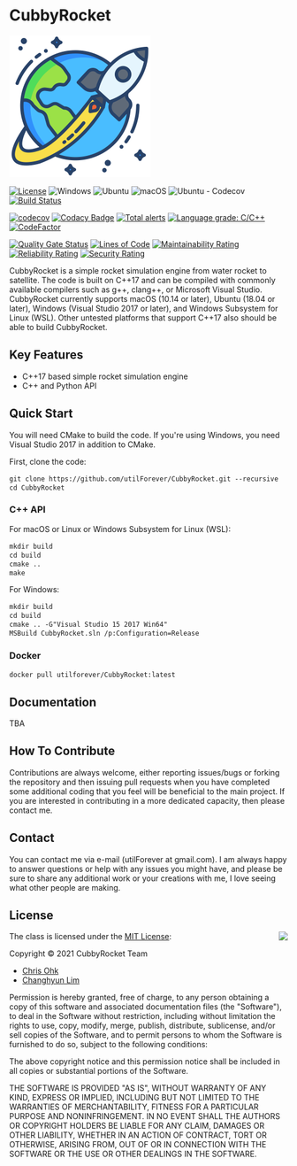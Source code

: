 # CubbyRocket

<img src="./Medias/Logos/Logo.png" width=256 height=256 />

[![License](https://img.shields.io/badge/Licence-MIT-blue.svg)](https://github.com/utilForever/CubbyRocket/blob/main/LICENSE) ![Windows](https://github.com/utilForever/CubbyRocket/workflows/Windows/badge.svg) ![Ubuntu](https://github.com/utilForever/CubbyRocket/workflows/Ubuntu/badge.svg) ![macOS](https://github.com/utilForever/CubbyRocket/workflows/macOS/badge.svg) ![Ubuntu - Codecov](https://github.com/utilForever/CubbyRocket/workflows/Ubuntu%20-%20Codecov/badge.svg) [![Build Status](https://travis-ci.com/utilForever/CubbyRocket.svg?branch=main)](https://travis-ci.com/utilForever/CubbyRocket)

[![codecov](https://codecov.io/gh/utilForever/CubbyRocket/branch/main/graph/badge.svg)](https://codecov.io/gh/utilForever/CubbyRocket)
[![Codacy Badge](https://app.codacy.com/project/badge/Grade/ebcad6f87a4a41eab8811162c57c0ba8)](https://www.codacy.com/gh/utilForever/CubbyRocket/dashboard?utm_source=github.com&amp;utm_medium=referral&amp;utm_content=utilForever/CubbyRocket&amp;utm_campaign=Badge_Grade)
[![Total alerts](https://img.shields.io/lgtm/alerts/g/utilForever/CubbyRocket.svg?logo=lgtm&logoWidth=18)](https://lgtm.com/projects/g/utilForever/CubbyRocket/alerts/)
[![Language grade: C/C++](https://img.shields.io/lgtm/grade/cpp/g/utilForever/CubbyRocket.svg?logo=lgtm&logoWidth=18)](https://lgtm.com/projects/g/utilForever/CubbyRocket/context:cpp)
[![CodeFactor](https://www.codefactor.io/repository/github/utilforever/CubbyRocket/badge)](https://www.codefactor.io/repository/github/utilforever/CubbyRocket)

[![Quality Gate Status](https://sonarcloud.io/api/project_badges/measure?project=CubbyRocket&metric=alert_status)](https://sonarcloud.io/dashboard?id=CubbyRocket) [![Lines of Code](https://sonarcloud.io/api/project_badges/measure?project=CubbyRocket&metric=ncloc)](https://sonarcloud.io/dashboard?id=CubbyRocket) [![Maintainability Rating](https://sonarcloud.io/api/project_badges/measure?project=CubbyRocket&metric=sqale_rating)](https://sonarcloud.io/dashboard?id=CubbyRocket) [![Reliability Rating](https://sonarcloud.io/api/project_badges/measure?project=CubbyRocket&metric=reliability_rating)](https://sonarcloud.io/dashboard?id=CubbyRocket) [![Security Rating](https://sonarcloud.io/api/project_badges/measure?project=CubbyRocket&metric=security_rating)](https://sonarcloud.io/dashboard?id=CubbyRocket)

CubbyRocket is a simple rocket simulation engine from water rocket to satellite. The code is built on C++17 and can be compiled with commonly available compilers such as g++, clang++, or Microsoft Visual Studio. CubbyRocket currently supports macOS (10.14 or later), Ubuntu (18.04 or later), Windows (Visual Studio 2017 or later), and Windows Subsystem for Linux (WSL). Other untested platforms that support C++17 also should be able to build CubbyRocket.

## Key Features

  * C++17 based simple rocket simulation engine
  * C++ and Python API

## Quick Start

You will need CMake to build the code. If you're using Windows, you need Visual Studio 2017 in addition to CMake.

First, clone the code:

```
git clone https://github.com/utilForever/CubbyRocket.git --recursive
cd CubbyRocket
```

### C++ API

For macOS or Linux or Windows Subsystem for Linux (WSL):

```
mkdir build
cd build
cmake ..
make
```

For Windows:

```
mkdir build
cd build
cmake .. -G"Visual Studio 15 2017 Win64"
MSBuild CubbyRocket.sln /p:Configuration=Release
```

### Docker

```
docker pull utilforever/CubbyRocket:latest
```

## Documentation

TBA

## How To Contribute

Contributions are always welcome, either reporting issues/bugs or forking the repository and then issuing pull requests when you have completed some additional coding that you feel will be beneficial to the main project. If you are interested in contributing in a more dedicated capacity, then please contact me.

## Contact

You can contact me via e-mail (utilForever at gmail.com). I am always happy to answer questions or help with any issues you might have, and please be sure to share any additional work or your creations with me, I love seeing what other people are making.

## License

<img align="right" src="http://opensource.org/trademarks/opensource/OSI-Approved-License-100x137.png">

The class is licensed under the [MIT License](http://opensource.org/licenses/MIT):

Copyright &copy; 2021 CubbyRocket Team

  * [Chris Ohk](http://github.com/utilForever)
  * [Changhyun Lim](https://github.com/aiden0206)

Permission is hereby granted, free of charge, to any person obtaining a copy of this software and associated documentation files (the "Software"), to deal in the Software without restriction, including without limitation the rights to use, copy, modify, merge, publish, distribute, sublicense, and/or sell copies of the Software, and to permit persons to whom the Software is furnished to do so, subject to the following conditions:

The above copyright notice and this permission notice shall be included in all copies or substantial portions of the Software.

THE SOFTWARE IS PROVIDED "AS IS", WITHOUT WARRANTY OF ANY KIND, EXPRESS OR IMPLIED, INCLUDING BUT NOT LIMITED TO THE WARRANTIES OF MERCHANTABILITY, FITNESS FOR A PARTICULAR PURPOSE AND NONINFRINGEMENT. IN NO EVENT SHALL THE AUTHORS OR COPYRIGHT HOLDERS BE LIABLE FOR ANY CLAIM, DAMAGES OR OTHER LIABILITY, WHETHER IN AN ACTION OF CONTRACT, TORT OR OTHERWISE, ARISING FROM, OUT OF OR IN CONNECTION WITH THE SOFTWARE OR THE USE OR OTHER DEALINGS IN THE SOFTWARE.
